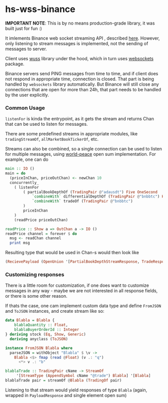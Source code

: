 # hs-wss-binance

**IMPORTANT NOTE**: This is by no means production-grade library, it was built just for fun :) 

It imlements Binance web socket streaming API , described [here](https://github.com/binance/binance-spot-api-docs/blob/master/web-socket-streams.md). However, only listening to stream messages is implemented, not the sending of messages to server.

Client uses [wuss](https://github.com/tfausak/wuss) library under the hood, which in turn uses [websockets](https://hackage.haskell.org/package/websockets) package.

Binance servers send PING messages from time to time, and if client does not respond in appropriate time, connection is closed. That part is being handled by `websockets` library automatically. But Binance will still close any connections that are open for more than 24h, that part needs to be handled by the user explicitly.

### Common Usage

`listenFor` is kinda the entrypoint, as it gets the stream and returns Chan that can be used to listen for messages.

There are some predefined streams in appropriate modules, like `tradingStreamOf`, `allMarketBookTickerOf`, etc.

Streams can also be combined, so a single connection can be used to listen for multiple messages, using [world-peace](https://github.com/cdepillabout/world-peace) open sum implementation. For example, one can do

```haskell
main :: IO ()
main = do
  (priceInChan, priceOutChan) <- newChan 10
  concurrently_
    ( listenFor
        ( partialBookDepthOf (TradingPair @"adausdt") Five OneSecond
            `combineWith` differentialDepthOf (TradingPair @"bnbbtc") HundredMilliseconds
            `combineWith` tradeOf (TradingPair @"bnbbtc")
        )
        priceInChan
    )
    (readPrice priceOutChan)

readPrice :: Show a => OutChan a -> IO ()
readPrice channel = forever $ do
  msg <- readChan channel
  print msg
```

Resulting type that would be used in Chan-s would then look like

```haskell
(RecievePayload (OpenUnion '[PartialBookDepthStreamResponse, TradeResponse, DifferentialDepthStreamResponse]))
```

### Customizing responses

There is a little room for customization, if one does want to customize messages in any way - maybe we are not interested in all response fields, or there is some other reason.

If thats the case, one cam implement custom data type and define `FromJSON` and `ToJSON` instances, and create stream like so:

```haskell
data Blabla = Blabla {
    blablaQuantity :: Float,
    blablaBuyerOrderId :: Integer
} deriving stock (Eq, Show, Generic)
  deriving anyclass (ToJSON)

instance FromJSON Blabla where
  parseJSON = withObject "Blabla" $ \v ->
    Blabla <$> fmap (read @Float) (v .: "q")
      <*> v .: "b"    

blablaTrade :: TradingPair cName -> StreamOf
     '[StreamType (AppendSymbol cName "@trade") Blabla] '[Blabla]
blablaTrade pair = streamOf @Blabla (TradingOf pair)
```
Listening to that stream would yield responses of type `Blabla` (again, wrapped in `PayloadResponse` and single element open sum)

